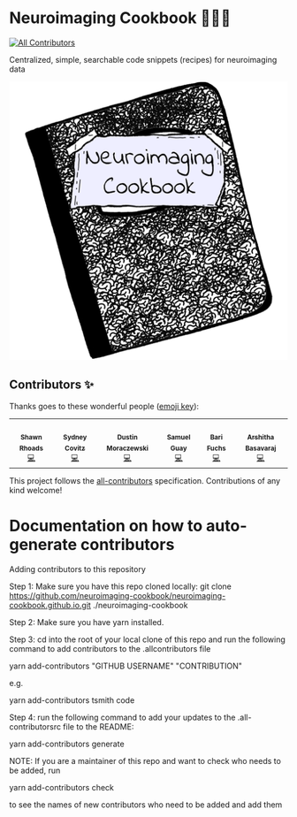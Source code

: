 # Neuroimaging Cookbook 🧠🍳📓
<!-- ALL-CONTRIBUTORS-BADGE:START - Do not remove or modify this section -->
[![All Contributors](https://img.shields.io/badge/all_contributors-6-orange.svg?style=flat-square)](#contributors-)
<!-- ALL-CONTRIBUTORS-BADGE:END -->
Centralized, simple, searchable code snippets (recipes) for neuroimaging data

![image](static/images/neuroimaging-cookbook-logo.png)
## Contributors ✨

Thanks goes to these wonderful people ([emoji key](https://allcontributors.org/docs/en/emoji-key)):
<!-- ALL-CONTRIBUTORS-LIST:START - Do not remove or modify this section -->
<!-- prettier-ignore-start -->
<!-- markdownlint-disable -->
<table>
  <tr>
    <td align="center"><a href="https://github.com/shawnrhoads"><img src="https://avatars.githubusercontent.com/u/24925845?v=4?s=100" width="100px;" alt=""/><br /><sub><b>Shawn Rhoads</b></sub></a><br /><a href="https://github.com/neuroimaging-cookbook/neuroimaging-cookbook.github.io/commits?author=shawnrhoads" title="Code">💻</a></td>
    <td align="center"><a href="https://github.com/scovitz"><img src="https://avatars.githubusercontent.com/u/70981267?v=4?s=100" width="100px;" alt=""/><br /><sub><b>Sydney Covitz</b></sub></a><br /><a href="https://github.com/neuroimaging-cookbook/neuroimaging-cookbook.github.io/commits?author=scovitz" title="Code">💻</a></td>
    <td align="center"><a href="https://cmn.nimh.nih.gov/dsst"><img src="https://avatars.githubusercontent.com/u/7197889?v=4?s=100" width="100px;" alt=""/><br /><sub><b>Dustin Moraczewski</b></sub></a><br /><a href="https://github.com/neuroimaging-cookbook/neuroimaging-cookbook.github.io/commits?author=dmoracze" title="Code">💻</a></td>
    <td align="center"><a href="https://github.com/SamGuay"><img src="https://avatars.githubusercontent.com/u/30598330?v=4?s=100" width="100px;" alt=""/><br /><sub><b>Samuel Guay</b></sub></a><br /><a href="https://github.com/neuroimaging-cookbook/neuroimaging-cookbook.github.io/commits?author=SamGuay" title="Code">💻</a></td>
    <td align="center"><a href="https://github.com/bfuchs18"><img src="https://avatars.githubusercontent.com/u/34322503?v=4?s=100" width="100px;" alt=""/><br /><sub><b>Bari Fuchs</b></sub></a><br /><a href="https://github.com/neuroimaging-cookbook/neuroimaging-cookbook.github.io/commits?author=bfuchs18" title="Code">💻</a></td>
    <td align="center"><a href="http://cmn.nimh.nih.gov/dsst"><img src="https://avatars.githubusercontent.com/u/10297203?v=4?s=100" width="100px;" alt=""/><br /><sub><b>Arshitha Basavaraj</b></sub></a><br /><a href="https://github.com/neuroimaging-cookbook/neuroimaging-cookbook.github.io/commits?author=Arshitha" title="Code">💻</a></td>
  </tr>
</table>

<!-- markdownlint-restore -->
<!-- prettier-ignore-end -->

<!-- ALL-CONTRIBUTORS-LIST:END -->

This project follows the [all-contributors](https://github.com/all-contributors/all-contributors) specification. Contributions of any kind welcome!

# Documentation on how to auto-generate contributors
Adding contributors to this repository

Step 1: Make sure you have this repo cloned locally: git clone https://github.com/neuroimaging-cookbook/neuroimaging-cookbook.github.io.git ./neuroimaging-cookbook

Step 2: Make sure you have yarn installed.

Step 3: cd into the root of your local clone of this repo and run the following command to add contributors to the .allcontributors file

yarn add-contributors "GITHUB USERNAME" "CONTRIBUTION"

e.g.

yarn add-contributors tsmith code

Step 4: run the following command to add your updates to the .all-contributorsrc file to the README:

yarn add-contributors generate

NOTE: If you are a maintainer of this repo and want to check who needs to be added, run

yarn add-contributors check

to see the names of new contributors who need to be added and add them